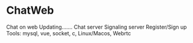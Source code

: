 # ChatWeb
 Chat on web
Updating.......
Chat server
Signaling server
Register/Sign up
Tools: mysql, vue, socket, c, Linux/Macos, Webrtc